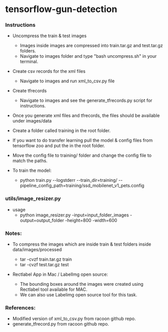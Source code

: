 # tensorflow-gun-detection

### Instructions
  - Uncompress the train & test images
    - Images inside images are compressed into train.tar.gz and test.tar.gz folders.
    - Navigate to images folder and type "bash uncompress.sh" in your terminal.

  - Create csv records for the xml files
    - Navigate to images and run xml_to_csv.py file

  - Create tfrecords
    - Navigate to images and see the generate_tfrecords.py script for instructions.

  - Once you generate xml files and tfrecords, the files should be available under images/data
  - Create a folder called training in the root folder.
  - If you want to do transfer learning pull the model & config files from tensorflow zoo and put the in the root folder.
  - Move the config file to training/ folder and change the config file to match the paths.
  - To train the model:
    - python train.py --logstderr --train_dir=training/ --pipeline_config_path=training/ssd_mobilenet_v1_pets.config


### utils/image_resizer.py
  - usage
    - python image_resizer.py -input=input_folder_images -output=output_folder -height=800 -width=600


### Notes:
  - To compress the images which are inside train & test folders inside data/images/processed
    - tar -cvzf train.tar.gz train
    - tar -cvzf test.tar.gz test

  - Rectlabel App in Mac / LabelImg open source:
    - The bounding boxes around the images were created using Rectlabel tool available for MAC.
    - We can also use Labelimg open source tool for this task.


### References:
  - Modified version of xml_to_csv.py from racoon github repo.
  - generate_tfrecord.py from racoon github repo.
